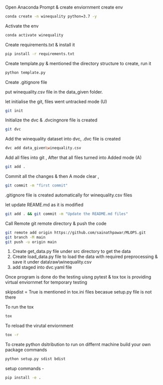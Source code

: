 Open Anaconda Prompt & create enviornment
create env
```bash
conda create -n winequality python=3.7 -y
```

Activate the env
```bash
conda activate winequality
```

Create requirements.txt & install it
```bash
pip install -r requirements.txt
```

Create template.py & mentioned the directory structure to create, run it
```bash
python template.py
```

Create .gitignore file

put winequality.csv file in the data_given folder. 

let initialise the git, files went untracked mode (U)
```bash
git init
```
Initialize the dvc & .dvcingnore file is created
```bash
git dvc
```
Add the winequality dataset into dvc, .dvc file is created
```bash
dvc add data_given\winequality.csv
```

Add all files into git , After that all files turned into Added mode (A)
```bash
git add .
```

Commit all the changes & then A mode clear , 
```bash
git commit -m "first commit"
```
.gitignore file is created automatically for winequality.csv files

let update REAME.md as it is modified
```bash
git add . && git commit -m "Update the README.md files"
```

Call Remote git remote directory & push the code

```bash
git remote add origin https://github.com/sainathpawar/MLOPS.git
git branch -M main
git push -u origin main
```

1. Create get_data.py file under src directory to get the data
2. Create load_data.py file to load the data with required preprocessing & save it under data\raw\winequality.csv
3. add staged into dvc.yaml file


Once program is done do the testing uisng pytest & tox
tox is providing virtual enviornmet for temporary testing

skipsdist = True is mentioned in tox.ini files becasue setup.py file is not there


To run the tox 
```bash
tox
```

To reload the virutal enviornment 
```bash
tox -r
```

To create python dsitribution to run on differnt machine
build your own package commands

```bash
python setup.py sdist bdist
```

setup commands - 
```bash
pip install -e .
```
